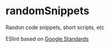 # randomSnippets

Randon code snippets, short scripts, etc

ESlint based on [Google Standards](https://github.com/google/eslint-config-google)